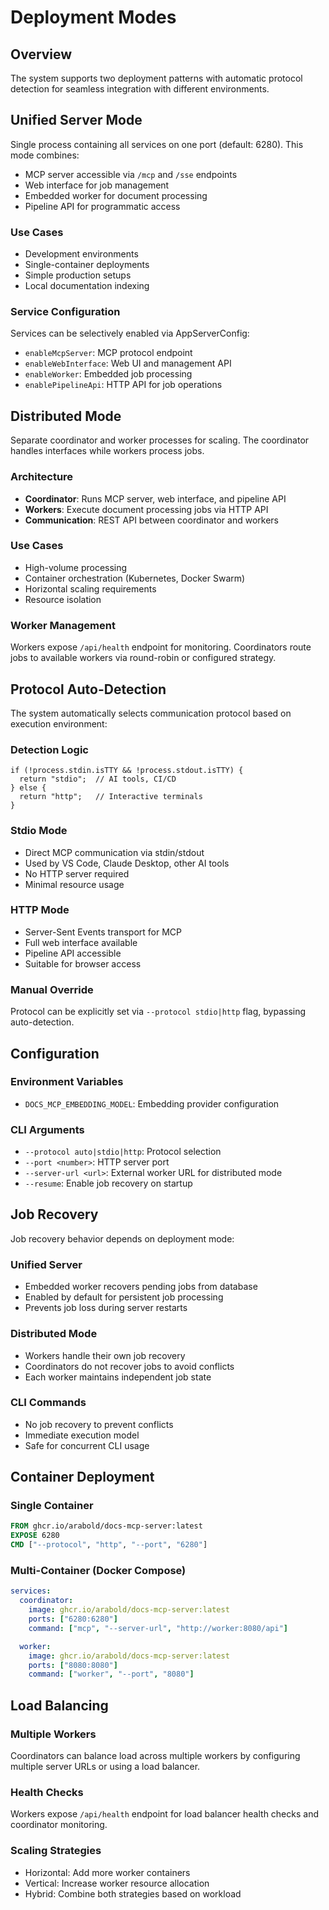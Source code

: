 # Deployment Modes

## Overview

The system supports two deployment patterns with automatic protocol detection for seamless integration with different environments.

## Unified Server Mode

Single process containing all services on one port (default: 6280). This mode combines:

- MCP server accessible via `/mcp` and `/sse` endpoints
- Web interface for job management
- Embedded worker for document processing
- Pipeline API for programmatic access

### Use Cases

- Development environments
- Single-container deployments
- Simple production setups
- Local documentation indexing

### Service Configuration

Services can be selectively enabled via AppServerConfig:

- `enableMcpServer`: MCP protocol endpoint
- `enableWebInterface`: Web UI and management API
- `enableWorker`: Embedded job processing
- `enablePipelineApi`: HTTP API for job operations

## Distributed Mode

Separate coordinator and worker processes for scaling. The coordinator handles interfaces while workers process jobs.

### Architecture

- **Coordinator**: Runs MCP server, web interface, and pipeline API
- **Workers**: Execute document processing jobs via HTTP API
- **Communication**: REST API between coordinator and workers

### Use Cases

- High-volume processing
- Container orchestration (Kubernetes, Docker Swarm)
- Horizontal scaling requirements
- Resource isolation

### Worker Management

Workers expose `/api/health` endpoint for monitoring. Coordinators route jobs to available workers via round-robin or configured strategy.

## Protocol Auto-Detection

The system automatically selects communication protocol based on execution environment:

### Detection Logic

```
if (!process.stdin.isTTY && !process.stdout.isTTY) {
  return "stdio";  // AI tools, CI/CD
} else {
  return "http";   // Interactive terminals
}
```

### Stdio Mode

- Direct MCP communication via stdin/stdout
- Used by VS Code, Claude Desktop, other AI tools
- No HTTP server required
- Minimal resource usage

### HTTP Mode

- Server-Sent Events transport for MCP
- Full web interface available
- Pipeline API accessible
- Suitable for browser access

### Manual Override

Protocol can be explicitly set via `--protocol stdio|http` flag, bypassing auto-detection.

## Configuration

### Environment Variables

- `DOCS_MCP_EMBEDDING_MODEL`: Embedding provider configuration

### CLI Arguments

- `--protocol auto|stdio|http`: Protocol selection
- `--port <number>`: HTTP server port
- `--server-url <url>`: External worker URL for distributed mode
- `--resume`: Enable job recovery on startup

## Job Recovery

Job recovery behavior depends on deployment mode:

### Unified Server

- Embedded worker recovers pending jobs from database
- Enabled by default for persistent job processing
- Prevents job loss during server restarts

### Distributed Mode

- Workers handle their own job recovery
- Coordinators do not recover jobs to avoid conflicts
- Each worker maintains independent job state

### CLI Commands

- No job recovery to prevent conflicts
- Immediate execution model
- Safe for concurrent CLI usage

## Container Deployment

### Single Container

```dockerfile
FROM ghcr.io/arabold/docs-mcp-server:latest
EXPOSE 6280
CMD ["--protocol", "http", "--port", "6280"]
```

### Multi-Container (Docker Compose)

```yaml
services:
  coordinator:
    image: ghcr.io/arabold/docs-mcp-server:latest
    ports: ["6280:6280"]
    command: ["mcp", "--server-url", "http://worker:8080/api"]

  worker:
    image: ghcr.io/arabold/docs-mcp-server:latest
    ports: ["8080:8080"]
    command: ["worker", "--port", "8080"]
```

## Load Balancing

### Multiple Workers

Coordinators can balance load across multiple workers by configuring multiple server URLs or using a load balancer.

### Health Checks

Workers expose `/api/health` endpoint for load balancer health checks and coordinator monitoring.

### Scaling Strategies

- Horizontal: Add more worker containers
- Vertical: Increase worker resource allocation
- Hybrid: Combine both strategies based on workload
